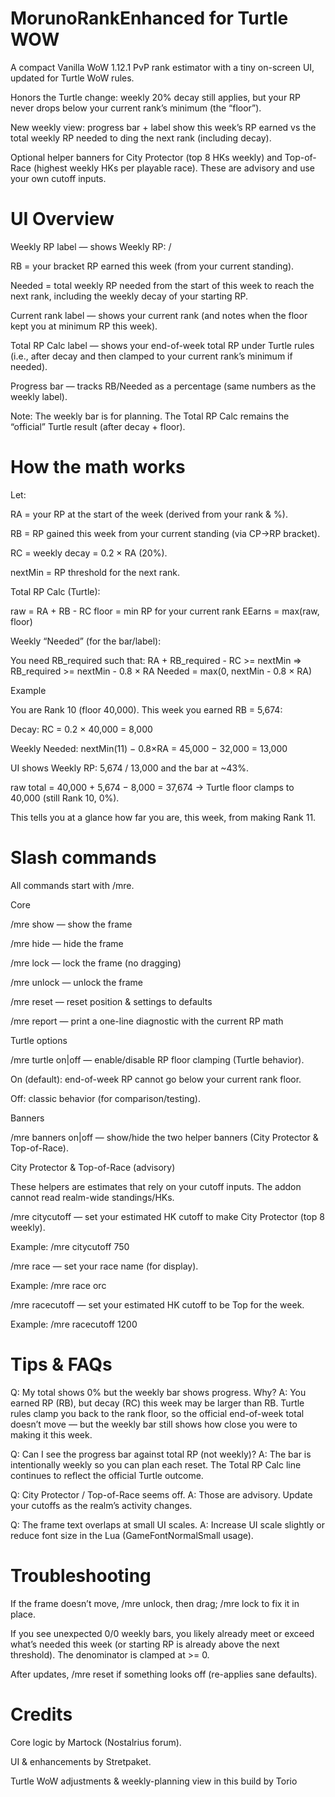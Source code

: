 # MorunoRankEnhanced for Turtle WOW

A compact Vanilla WoW 1.12.1 PvP rank estimator with a tiny on-screen UI, updated for Turtle WoW rules.

Honors the Turtle change: weekly 20% decay still applies, but your RP never drops below your current rank’s minimum (the “floor”).

New weekly view: progress bar + label show this week’s RP earned vs the total weekly RP needed to ding the next rank (including decay).

Optional helper banners for City Protector (top 8 HKs weekly) and Top-of-Race (highest weekly HKs per playable race). These are advisory and use your own cutoff inputs.

# UI Overview

Weekly RP label — shows Weekly RP: <RB>/<Needed>

RB = your bracket RP earned this week (from your current standing).

Needed = total weekly RP needed from the start of this week to reach the next rank, including the weekly decay of your starting RP.

Current rank label — shows your current rank (and notes when the floor kept you at minimum RP this week).

Total RP Calc label — shows your end-of-week total RP under Turtle rules (i.e., after decay and then clamped to your current rank’s minimum if needed).

Progress bar — tracks RB/Needed as a percentage (same numbers as the weekly label).

Note: The weekly bar is for planning. The Total RP Calc remains the “official” Turtle result (after decay + floor).

# How the math works

Let:

RA = your RP at the start of the week (derived from your rank & %).

RB = RP gained this week from your current standing (via CP→RP bracket).

RC = weekly decay = 0.2 × RA (20%).

nextMin = RP threshold for the next rank.

Total RP Calc (Turtle):

raw = RA + RB - RC
floor = min RP for your current rank
EEarns = max(raw, floor)

Weekly “Needed” (for the bar/label):

You need RB_required such that: RA + RB_required - RC >= nextMin
⇒ RB_required >= nextMin - 0.8 × RA
Needed = max(0, nextMin - 0.8 × RA)

Example

You are Rank 10 (floor 40,000). This week you earned RB = 5,674:

Decay: RC = 0.2 × 40,000 = 8,000

Weekly Needed: nextMin(11) − 0.8×RA = 45,000 − 32,000 = 13,000

UI shows Weekly RP: 5,674 / 13,000 and the bar at ~43%.

raw total = 40,000 + 5,674 − 8,000 = 37,674 → Turtle floor clamps to 40,000 (still Rank 10, 0%).

This tells you at a glance how far you are, this week, from making Rank 11.


# Slash commands

All commands start with /mre.

Core

/mre show — show the frame

/mre hide — hide the frame

/mre lock — lock the frame (no dragging)

/mre unlock — unlock the frame

/mre reset — reset position & settings to defaults

/mre report — print a one-line diagnostic with the current RP math

Turtle options

/mre turtle on|off — enable/disable RP floor clamping (Turtle behavior).

On (default): end-of-week RP cannot go below your current rank floor.

Off: classic behavior (for comparison/testing).

Banners

/mre banners on|off — show/hide the two helper banners (City Protector & Top-of-Race).

City Protector & Top-of-Race (advisory)

These helpers are estimates that rely on your cutoff inputs. The addon cannot read realm-wide standings/HKs.

/mre citycutoff <HK> — set your estimated HK cutoff to make City Protector (top 8 weekly).

Example: /mre citycutoff 750

/mre race <name> — set your race name (for display).

Example: /mre race orc

/mre racecutoff <HK> — set your estimated HK cutoff to be Top <race> for the week.

Example: /mre racecutoff 1200



# Tips & FAQs

Q: My total shows 0% but the weekly bar shows progress. Why?
A: You earned RP (RB), but decay (RC) this week may be larger than RB. Turtle rules clamp you back to the rank floor, so the official end-of-week total doesn’t move — but the weekly bar still shows how close you were to making it this week.

Q: Can I see the progress bar against total RP (not weekly)?
A: The bar is intentionally weekly so you can plan each reset. The Total RP Calc line continues to reflect the official Turtle outcome.

Q: City Protector / Top-of-Race seems off.
A: Those are advisory. Update your cutoffs as the realm’s activity changes.

Q: The frame text overlaps at small UI scales.
A: Increase UI scale slightly or reduce font size in the Lua (GameFontNormalSmall usage).



# Troubleshooting

If the frame doesn’t move, /mre unlock, then drag; /mre lock to fix it in place.

If you see unexpected 0/0 weekly bars, you likely already meet or exceed what’s needed this week (or starting RP is already above the next threshold). The denominator is clamped at >= 0.

After updates, /mre reset if something looks off (re-applies sane defaults).


# Credits

Core logic by Martock (Nostalrius forum).

UI & enhancements by Stretpaket.

Turtle WoW adjustments & weekly-planning view in this build by Torio

